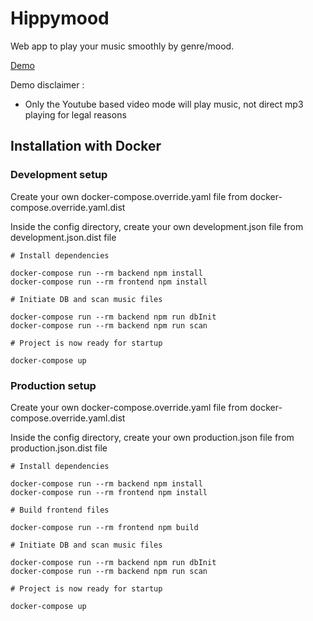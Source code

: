 # Hippymood

Web app to play your music smoothly by genre/mood.

[Demo](http://hippymood.3615yeye.info)

Demo disclaimer :
- Only the Youtube based video mode will play music, not direct mp3 playing for legal reasons

## Installation with Docker

### Development setup
Create your own docker-compose.override.yaml file from docker-compose.override.yaml.dist

Inside the config directory, create your own development.json file from development.json.dist file

```
# Install dependencies

docker-compose run --rm backend npm install
docker-compose run --rm frontend npm install

# Initiate DB and scan music files

docker-compose run --rm backend npm run dbInit
docker-compose run --rm backend npm run scan

# Project is now ready for startup

docker-compose up
```

### Production setup

Create your own docker-compose.override.yaml file from docker-compose.override.yaml.dist

Inside the config directory, create your own production.json file from production.json.dist file

```
# Install dependencies

docker-compose run --rm backend npm install
docker-compose run --rm frontend npm install

# Build frontend files

docker-compose run --rm frontend npm build

# Initiate DB and scan music files

docker-compose run --rm backend npm run dbInit
docker-compose run --rm backend npm run scan

# Project is now ready for startup

docker-compose up
```
